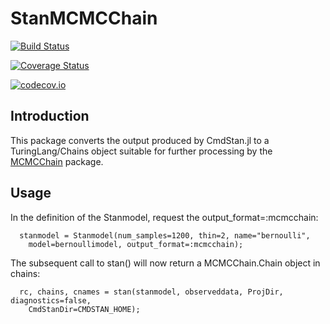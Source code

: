 # StanMCMCChain

[![Build Status](https://travis-ci.org/StanJulia/StanMCMCChain.jl.svg?branch=master)](https://travis-ci.org/StanJulia/StanMCMCChain.jl)

[![Coverage Status](https://coveralls.io/repos/StanJulia/StanMCMCChain.jl/badge.svg?branch=master&service=github)](https://coveralls.io/github/StanJulia/StanMCMCChain.jl?branch=master)

[![codecov.io](http://codecov.io/github/StanJulia/StanMCMCChain.jl/coverage.svg?branch=master)](http://codecov.io/github/StanJulia/StanMCMCChain.jl?branch=master)


## Introduction

This package converts the output produced by CmdStan.jl to a TuringLang/Chains object suitable for further processing by the [MCMCChain](https://github.com/TuringLang/MCMCChain.jl) package.

## Usage

In the definition of the Stanmodel, request the output_format=:mcmcchain:

```
  stanmodel = Stanmodel(num_samples=1200, thin=2, name="bernoulli", 
    model=bernoullimodel, output_format=:mcmcchain);
```

The subsequent call to stan() will now return a MCMCChain.Chain object in chains:

```
  rc, chains, cnames = stan(stanmodel, observeddata, ProjDir, diagnostics=false,
    CmdStanDir=CMDSTAN_HOME);
```
